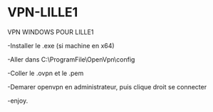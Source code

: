 # VPN-LILLE1
VPN WINDOWS POUR LILLE1

-Installer le .exe (si machine en x64)

-Aller dans C:\ProgramFile\OpenVpn\config

-Coller le .ovpn et le .pem

-Demarer openvpn en administrateur, puis clique droit se connecter

-enjoy.
